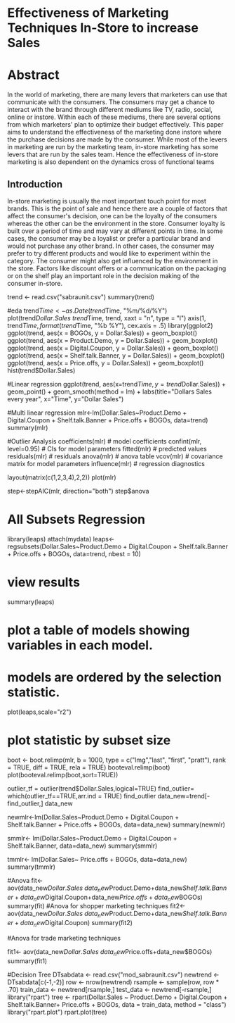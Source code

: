 # Effectiveness of Marketing Techniques In-Store to increase Sales

# Abstract
In the world of marketing, there are many levers that marketers can use that communicate with the consumers. The consumers may get a chance to interact with the brand through different mediums like TV, radio, social, online or instore. Within each of these mediums, there are several options from which marketers' plan to optimize their budget effectively. This paper aims to understand the effectiveness of the marketing done instore where the purchase decisions are made by the consumer. While most of the levers in marketing are run by the marketing team, in-store marketing has some levers that are run by the sales team. Hence the effectiveness of in-store marketing is also dependent on the dynamics cross of functional teams

## Introduction
In-store marketing is usually the most important touch point for most brands. This is the point of sale and hence there are a couple of factors that affect the consumer's decision, one can be the loyalty of the consumers whereas the other can be the environment in the store. Consumer loyalty is built over a period of time and may vary at different points in time. In some cases, the consumer may be a loyalist or prefer a particular brand and would not purchase any other brand. In other cases, the consumer may prefer to try different products and would like to experiment within the category. The consumer might also get influenced by the environment in the store. Factors like discount offers or a communication on the packaging or on the shelf play an important role in the decision making of the consumer in-store.

trend <- read.csv("sabraunit.csv")
summary(trend)

#eda
trend$Time <- as.Date(trend$Time, "%m/%d/%Y")
plot(trend$Dollar.Sales ~ trend$Time, trend, xaxt = "n", type = "l")
axis(1, trend$Time, format(trend$Time, "%b %Y"), cex.axis = .5)
library(ggplot2)
ggplot(trend, aes(x = BOGOs, y = Dollar.Sales)) + geom_boxplot()
ggplot(trend, aes(x = Product.Demo, y = Dollar.Sales)) + geom_boxplot()
ggplot(trend, aes(x = Digital.Coupon, y = Dollar.Sales)) + geom_boxplot()
ggplot(trend, aes(x = Shelf.talk.Banner, y = Dollar.Sales)) + geom_boxplot()
ggplot(trend, aes(x = Price.offs, y = Dollar.Sales)) + geom_boxplot()
hist(trend$Dollar.Sales)

#Linear regression
ggplot(trend, aes(x=trend$Time, y=trend$Dollar.Sales)) + geom_point() + geom_smooth(method = lm) + labs(title="Dollars Sales every year", x="Time", y="Dollar Sales")

#Multi linear regression
mlr<-lm(Dollar.Sales~Product.Demo + Digital.Coupon + Shelf.talk.Banner + Price.offs + BOGOs, data=trend)
summary(mlr)

#Outlier Analysis
coefficients(mlr) # model coefficients
confint(mlr, level=0.95) # CIs for model parameters 
fitted(mlr) # predicted values
residuals(mlr) # residuals
anova(mlr) # anova table 
vcov(mlr) # covariance matrix for model parameters 
influence(mlr) # regression diagnostics

layout(matrix(c(1,2,3,4),2,2))
plot(mlr)

step<-stepAIC(mlr, direction="both")
step$anova



# All Subsets Regression
library(leaps)
attach(mydata)
leaps<- regsubsets(Dollar.Sales~Product.Demo + Digital.Coupon + Shelf.talk.Banner + Price.offs + BOGOs, data=trend, nbest = 10)
# view results 
summary(leaps)
# plot a table of models showing variables in each model.
# models are ordered by the selection statistic.
plot(leaps,scale="r2")
# plot statistic by subset size 

boot <- boot.relimp(mlr, b = 1000, type = c("lmg","last", "first", "pratt"), rank = TRUE, 
                    diff = TRUE, rela = TRUE)
booteval.relimp(boot)
plot(booteval.relimp(boot,sort=TRUE))

outlier_tf = outlier(trend$Dollar.Sales,logical=TRUE)
find_outlier= which(outlier_tf==TRUE,arr.ind = TRUE)
find_outlier
data_new=trend[-find_outlier,]
data_new

newmlr<-lm(Dollar.Sales~Product.Demo + Digital.Coupon + Shelf.talk.Banner + Price.offs + BOGOs, data=data_new)
summary(newmlr)

smmlr<- lm(Dollar.Sales~Product.Demo + Digital.Coupon + Shelf.talk.Banner, data=data_new)
summary(smmlr)

tmmlr<- lm(Dollar.Sales~ Price.offs + BOGOs, data=data_new)
summary(tmmlr)

#Anova
fit<-aov(data_new$Dollar.Sales~data_new$Product.Demo+data_new$Shelf.talk.Banner+data_new$Digital.Coupon+data_new$Price.offs+data_new$BOGOs)
summary(fit)
#Anova for shopper marketing techniques
fit2<-aov(data_new$Dollar.Sales~data_new$Product.Demo+data_new$Shelf.talk.Banner+data_new$Digital.Coupon)
summary(fit2)

#Anova for trade marketing techniques

fit1<- aov(data_new$Dollar.Sales~data_new$Price.offs+data_new$BOGOs)
summary(fit1)


#Decision Tree
DTsabdata <- read.csv("mod_sabraunit.csv")
newtrend <- DTsabdata[c(-1,-2)]
row <- nrow(newtrend)
rsample <- sample(row, row * .70)
train_data <- newtrend[rsample,]
test_data <- newtrend[-rsample,]
library("rpart")
tree <- rpart(Dollar.Sales ~ Product.Demo + Digital.Coupon + Shelf.talk.Banner+ Price.offs + BOGOs, data = train_data, method = "class")
library("rpart.plot")
rpart.plot(tree)
